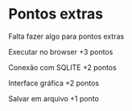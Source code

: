 # Pontos extras

Falta fazer algo para pontos extras

Executar no browser +3 pontos

Conexão com SQLITE +2 pontos

Interface gráfica +2 pontos

Salvar em arquivo +1 ponto
